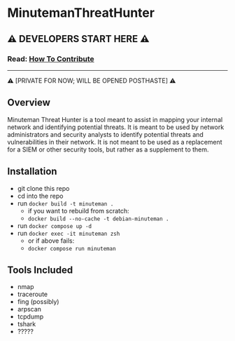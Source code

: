 # MinutemanThreatHunter

## :warning: DEVELOPERS START HERE :warning:

### Read: [How To Contribute](./documentation/how-to-git.md)

---

:warning: [PRIVATE FOR NOW; WILL BE OPENED POSTHASTE] :warning:

## Overview

Minuteman Threat Hunter is a tool meant to assist in mapping your internal network and identifying potential threats. It is meant to be used by network administrators and security analysts to identify potential threats and vulnerabilities in their network. It is not meant to be used as a replacement for a SIEM or other security tools, but rather as a supplement to them.

## Installation

- git clone this repo
- cd into the repo
- run `docker build -t minuteman .`
  - if you want to rebuild from scratch:
  - `docker build --no-cache -t debian-minuteman .` 
- run `docker compose up -d`
- run `docker exec -it minuteman zsh`
  - or if above fails:
  - `docker compose run minuteman`

## Tools Included

- nmap
- traceroute
- fing (possibly)
- arpscan
- tcpdump
- tshark
- ?????
